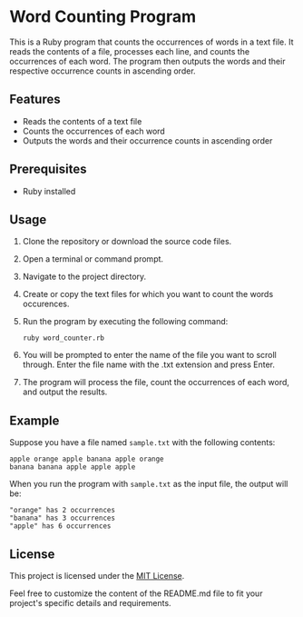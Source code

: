 
# Word Counting Program

This is a Ruby program that counts the occurrences of words in a text file. It reads the contents of a file, processes each line, and counts the occurrences of each word. The program then outputs the words and their respective occurrence counts in ascending order.

## Features

- Reads the contents of a text file
- Counts the occurrences of each word
- Outputs the words and their occurrence counts in ascending order

## Prerequisites

- Ruby installed

## Usage

1. Clone the repository or download the source code files.
2. Open a terminal or command prompt.
3. Navigate to the project directory.
4. Create or copy the text files for which you want to count the words occurences.
5. Run the program by executing the following command:

   ```shell
   ruby word_counter.rb
   ```

5. You will be prompted to enter the name of the file you want to scroll through. Enter the file name with the .txt extension and press Enter.
6. The program will process the file, count the occurrences of each word, and output the results.

## Example

Suppose you have a file named `sample.txt` with the following contents:

```
apple orange apple banana apple orange
banana banana apple apple apple
```

When you run the program with `sample.txt` as the input file, the output will be:

```
"orange" has 2 occurrences
"banana" has 3 occurrences
"apple" has 6 occurrences
```

## License

This project is licensed under the [MIT License](LICENSE).

Feel free to customize the content of the README.md file to fit your project's specific details and requirements.
